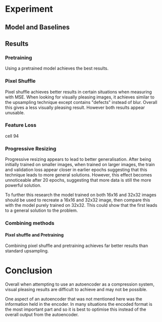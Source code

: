 # Experiment

## Model and Baselines

## Results

### Pretraining
Using a pretrained model achieves the best results.

### Pixel Shuffle
Pixel shuffle achieves better results in certain situations when measuring with MSE. When looking for visually pleasing images, it achieves similar to the upsampling technique except contains "defects" instead of blur. Overall this gives a less visually pleasing result. However both results appear unusable.

### Feature Loss
cell 94
### Progressive Resizing
Progressive resizing appears to lead to better generalisation. After being initially trained on smaller images, when trained on larger images, the train and validation loss appear closer in earlier epochs suggesting that this technique leads to more general solutions. However, this effect becomes unnoticeable after 20 epochs, suggesting that more data is still the more powerful solution.

To further this research the model trained on both 16x16 and 32x32 images should be used to recreate a 16x16  and 32x32 image, then compare this with the model purely trained on 32x32. This could show that the first leads to a general solution to the problem.
### Combining methods

#### Pixel shuffle and Pretraining
Combining pixel shuffle and pretraining achieves far better results than standard upsampling.


# Conclusion
Overall when attempting to use an autoencoder as a compression system, visual pleasing results are difficult to achieve and may not be possible.

One aspect of an autoencoder that was not mentioned here was the information held in the encoder. In many situations the encoded format is the most important part and so it is best to optimise this instead of the overall output from the autoencoder.
